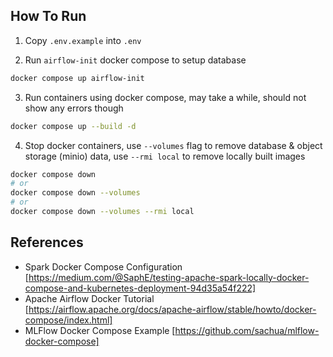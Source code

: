 ## How To Run

1. Copy `.env.example` into `.env`

2. Run `airflow-init` docker compose to setup database
```bash
docker compose up airflow-init
```

3. Run containers using docker compose, may take a while, should not show any errors though
```bash
docker compose up --build -d
```

4. Stop docker containers, use `--volumes` flag to remove database & object storage (minio) data, use `--rmi local` to remove locally built images
```bash
docker compose down
# or
docker compose down --volumes
# or
docker compose down --volumes --rmi local
```

## References

- Spark Docker Compose Configuration [https://medium.com/@SaphE/testing-apache-spark-locally-docker-compose-and-kubernetes-deployment-94d35a54f222]
- Apache Airflow Docker Tutorial [https://airflow.apache.org/docs/apache-airflow/stable/howto/docker-compose/index.html]
- MLFlow Docker Compose Example [https://github.com/sachua/mlflow-docker-compose]
